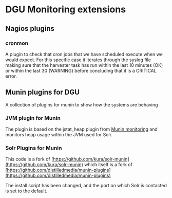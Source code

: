# DGU Monitoring extensions

## Nagios plugins

### cronmon

A plugin to check that cron jobs that we have scheduled execute when we would expect. For this specific case it iterates through the syslog file making sure that the harvester task has run within the last 10 minutes (OK) or within the last 30 (WARNING) before concluding that it is a CRITICAL error.

## Munin plugins for DGU

A collection of plugins for munin to show how the systems are behaving

### JVM plugin for Munin

The plugin is based on the jstat_heap plugin from [Munin monitoring](http://munin-monitoring.org/browser/munin-contrib/plugins/java/jstat__heap) and monitors heap usage within the JVM used for Solr.

### Solr Plugins for Munin

This code is a fork of [https://github.com/kura/solr-munin](https://github.com/kura/solr-munin) which itself is a fork of [https://github.com/distilledmedia/munin-plugins](https://github.com/distilledmedia/munin-plugins)

The install script has been changed, and the port on which Solr is contacted is set to the default.